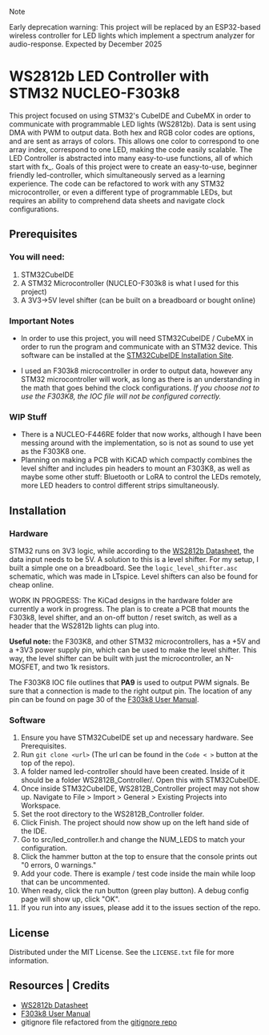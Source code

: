 > [!NOTE]
> Early deprecation warning: This project will be replaced by an ESP32-based wireless controller for LED lights which implement a spectrum analyzer for audio-response.
> Expected by December 2025 

# WS2812b LED Controller with STM32 NUCLEO-F303k8
This project focused on using STM32's CubeIDE and CubeMX in order to communicate with programmable LED lights (WS2812b). Data is sent using DMA with PWM to output data. Both hex and RGB color codes are options, and are sent as arrays of colors. This allows one color to correspond to one array index, correspond to one LED, making the code easily scalable. The LED Controller is abstracted into many easy-to-use functions, all of which start with fx_. Goals of this project were to create an easy-to-use, beginner friendly led-controller, which simultaneously served as a learning experience. The code can be refactored to work with any STM32 microcontroller, or even a different type of programmable LEDs, but requires an ability to comprehend data sheets and navigate clock configurations.

## Prerequisites

### You will need:
1. STM32CubeIDE
2. A STM32 Microcontroller (NUCLEO-F303k8 is what I used for this project)
3. A 3V3->5V level shifter (can be built on a breadboard or bought online)

### Important Notes
* In order to use this project, you will need STM32CubeIDE / CubeMX in order to run the program and communicate with an STM32 device. This software can be installed at the [STM32CubeIDE Installation Site](https://www.st.com/en/development-tools/stm32cubeide.html).

* I used an F303k8 microcontroller in order to output data, however any STM32 microcontroller will work, as long as there is an understanding in the math that goes behind the clock configurations. <em>If you choose not to use the F303K8, the IOC file will not be configured correctly.</em>

### WIP Stuff
* There is a NUCLEO-F446RE folder that now works, although I have been messing around with the implementation, so is not as sound to use yet as the F303K8 one.
* Planning on making a PCB with KiCAD which compactly combines the level shifter and includes pin headers to mount an F303K8, as well as maybe some other stuff: Bluetooth or LoRA to control the LEDs remotely, more LED headers to control different strips simultaneously.

## Installation
### Hardware
STM32 runs on 3V3 logic, while according to the [WS2812b Datasheet](https://cdn-shop.adafruit.com/datasheets/WS2812B.pdf), the data input needs to be 5V. A solution to this is a level shifter. For my setup, I built a simple one on a breadboard. See the ```logic_level_shifter.asc``` schematic, which was made in LTspice. Level shifters can also be found for cheap online. 

WORK IN PROGRESS: The KiCad designs in the hardware folder are currently a work in progress. The plan is to create a PCB that mounts the F303k8, level shifter, and an on-off button / reset switch, as well as a header that the WS2812b lights can plug into.

<b>Useful note:</b> the F303K8, and other STM32 microcontrollers, has a +5V and a +3V3 power supply pin, which can be used to make the level shifter. This way, the level shifter can be built with just the microcontroller, an N-MOSFET, and two 1k resistors.

The F303K8 IOC file outlines that <b>PA9</b> is used to output PWM signals. Be sure that a connection is made to the right output pin. The location of any pin can be found on page 30 of the [F303k8 User Manual](https://www.st.com/resource/en/user_manual/dm00231744-stm32-nucleo-32-boards-mb1180-stmicroelectronics.pdf).
### Software
1. Ensure you have STM32CubeIDE set up and necessary hardware. See Prerequisites.
2. Run ```git clone <url>``` (The url can be found in the ```Code < >``` button at the top of the repo).
3. A folder named led-controller should have been created. Inside of it should be a folder WS2812B_Controller/. Open this with STM32CubeIDE.
4. Once inside STM32CubeIDE, WS2812B_Controller project may not show up. Navigate to File > Import > General > Existing Projects into Workspace.
5. Set the root directory to the WS2812B_Controller folder.
6. Click Finish. The project should now show up on the left hand side of the IDE.
7. Go to src/led_controller.h and change the NUM_LEDS to match your configuration.
8. Click the hammer button at the top to ensure that the console prints out "0 errors, 0 warnings."
9. Add your code. There is example / test code inside the main while loop that can be uncommented.
10. When ready, click the run button (green play button). A debug config page will show up, click "OK".
11. If you run into any issues, please add it to the issues section of the repo.

## License
Distributed under the MIT License. See the ```LICENSE.txt``` file for more information.

## Resources | Credits
* [WS2812b Datasheet](https://cdn-shop.adafruit.com/datasheets/WS2812B.pdf)
* [F303k8 User Manual](https://www.st.com/resource/en/user_manual/dm00231744-stm32-nucleo-32-boards-mb1180-stmicroelectronics.pdf)
* gitignore file refactored from the [gitignore repo](https://github.com/github/gitignore)
